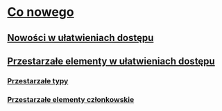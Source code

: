 # [Co nowego](index.md)
## [Nowości w ułatwieniach dostępu](whats-new-in-accessibility.md) 
## [Przestarzałe elementy w ułatwieniach dostępu](whats-obsolete.md)
### [Przestarzałe typy](obsolete-types.md)
### [Przestarzałe elementy członkowskie](obsolete-members.md)
